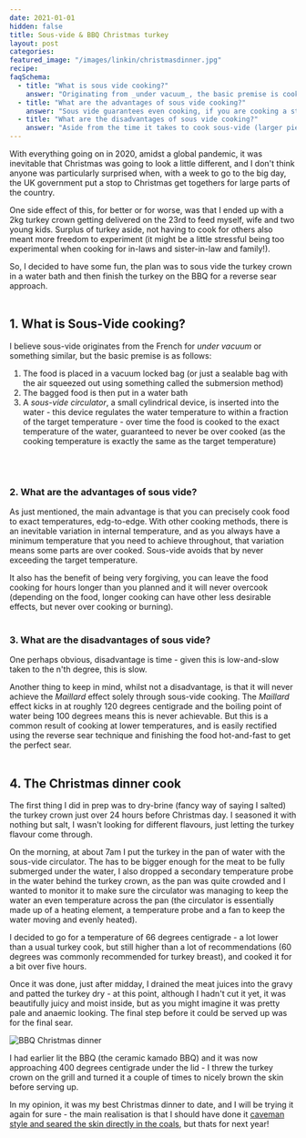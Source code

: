 ```yaml
---
date: 2021-01-01
hidden: false
title: Sous-vide & BBQ Christmas turkey
layout: post
categories:
featured_image: "/images/linkin/christmasdinner.jpg"
recipe:
faqSchema:
  - title: "What is sous vide cooking?"
    answer: "Originating from _under vacuum_, the basic premise is cooking the ingredients in a vacuum packed bag in a precisely controlled water bath. By controlling the temperature to within a degree of the target temperature we can guarantee exact and even cooking throughout."
  - title: "What are the advantages of sous vide cooking?"
    answer: "Sous vide guarantees even cooking, if you are cooking a steak you can have edge-to-edge perfectly cooked steak. It also makes it impossible to overcook your food as the cooking temperature is the same as the target temperature."
  - title: "What are the disadvantages of sous vide cooking?"
    answer: "Aside from the time it takes to cook sous-vide (larger pieces of meat can be hours, and even a steak can take close to an hour), it isn't possible to achieve the _Maillard_ effect with sous vide alone, so won't achieve beautifully browned crusts on your food"
---
```


With everything going on in 2020, amidst a global pandemic, it was inevitable that Christmas was going to look a little different, and I don't think anyone was particularly surprised when, with a week to go to the big day, the UK government put a stop to Christmas get togethers for large parts of the country.

One side effect of this, for better or for worse, was that I ended up with a 2kg turkey crown getting delivered on the 23rd to feed myself, wife and two young kids. Surplus of turkey aside, not having to cook for others also meant more freedom to experiment (it might be a little stressful being too experimental when cooking for in-laws and sister-in-law and family!).

So, I decided to have some fun, the plan was to sous vide the turkey crown in a water bath and then finish the turkey on the BBQ for a reverse sear approach.
<br>
<br>

## 1. What is Sous-Vide cooking?
I believe sous-vide originates from the French for _under vacuum_ or something similar, but the basic premise is as follows:
1. The food is placed in a vacuum locked bag (or just a sealable bag with the air squeezed out using something called the submersion method)
2. The bagged food is then put in a water bath
3. A _sous-vide circulator_, a small cylindrical device, is inserted into the water - this device regulates the water temperature to within a fraction of the target temperature - over time the food is cooked to the exact temperature of the water, guaranteed to never be over cooked (as the cooking temperature is exactly the same as the target temperature)
<br>
<br>

### 2. What are the advantages of sous vide?
As just mentioned, the main advantage is that you can precisely cook food to exact temperatures, edg-to-edge. With other cooking methods, there is an inevitable variation in internal temperature, and as you always have a minimum temperature that you need to achieve throughout, that variation means some parts are over cooked.  Sous-vide avoids that by never exceeding the target temperature.

It also has the benefit of being very forgiving, you can leave the food cooking for hours longer than you planned and it will never overcook (depending on the food, longer cooking can have other less desirable effects, but never over cooking or burning).
<br>
<br>

### 3. What are the disadvantages of sous vide?
One perhaps obvious, disadvantage is time - given this is low-and-slow taken to the n'th degree, this is slow.

Another thing to keep in mind, whilst not a disadvantage, is that it will never achieve the _Maillard_ effect solely through sous-vide cooking. The _Maillard_ effect kicks in at roughly 120 degrees centigrade and the boiling point of water being 100 degrees means this is never achievable. But this is a common result of cooking at lower temperatures, and is easily rectified using the reverse sear technique and finishing the food hot-and-fast to get the perfect sear.
<br>
<br>

## 4. The Christmas dinner cook
The first thing I did in prep was to dry-brine (fancy way of saying I salted) the turkey crown just over 24 hours before Christmas day. I seasoned it with nothing but salt, I wasn't looking for different flavours, just letting the turkey flavour come through.

On the morning, at about 7am I put the turkey in the pan of water with the sous-vide circulator. The has to be bigger enough for the meat to be fully submerged under the water, I also dropped a secondary temperature probe in the water behind the turkey crown, as the pan was quite crowded and I wanted to monitor it to make sure the circulator was managing to keep the water an even temperature across the pan (the circulator is essentially made up of a heating element, a temperature probe and a fan to keep the water moving and evenly heated).

I decided to go for a temperature of 66 degrees centigrade - a lot lower than a usual turkey cook, but still higher than a lot of recommendations (60 degrees was commonly recommended for turkey breast), and cooked it for a bit over five hours.

Once it was done, just after midday, I drained the meat juices into the gravy and patted the turkey dry - at this point, although I hadn't cut it yet, it was beautifully juicy and moist inside, but as you might imagine it was pretty pale and anaemic looking. The final step before it could be served up was for the final sear.

![BBQ Christmas dinner]({{site.baseurl}}/images/bbqchristmasdinner.jpg)

I had earlier lit the BBQ (the ceramic kamado BBQ) and it was now approaching 400 degrees centigrade under the lid - I threw the turkey crown on the grill and turned it a couple of times to nicely brown the skin before serving up.

In my opinion, it was my best Christmas dinner to date, and I will be trying it again for sure - the main realisation is that I should have done it <a href="{{ site.baseurl }}/science/2021/01/01/reverse-sear-caveman-steaks/">caveman style and seared the skin directly in the coals</a>, but thats for next year!
